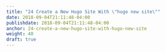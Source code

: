 ```yaml
---
title: "24 Create a New Hugo Site With \"hugo new site\""
date: 2018-09-04T21:11:48-04:00
publishdate: 2018-09-04T21:11:48-04:00
anchor: 24-create-a-new-hugo-site-with-hugo-new-site
weight: 40
draft: true
---
```

